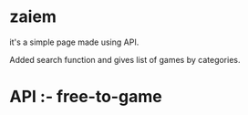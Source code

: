 # zaiem


it's a simple page made using API. 

Added search function and gives list of games by categories. 
# API :- free-to-game
